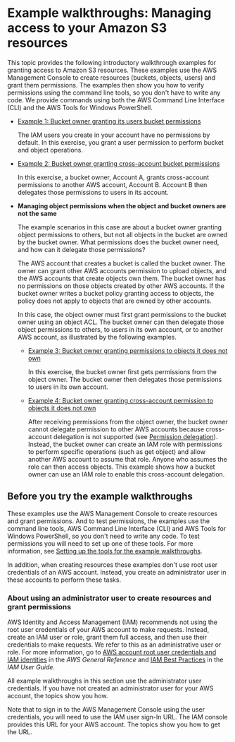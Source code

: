 # Example walkthroughs: Managing access to your Amazon S3 resources<a name="example-walkthroughs-managing-access"></a>

This topic provides the following introductory walkthrough examples for granting access to Amazon S3 resources\. These examples use the AWS Management Console to create resources \(buckets, objects, users\) and grant them permissions\. The examples then show you how to verify permissions using the command line tools, so you don't have to write any code\. We provide commands using both the AWS Command Line Interface \(CLI\) and the AWS Tools for Windows PowerShell\.
+ [Example 1: Bucket owner granting its users bucket permissions ](example-walkthroughs-managing-access-example1.md)

  The IAM users you create in your account have no permissions by default\. In this exercise, you grant a user permission to perform bucket and object operations\.
+ [Example 2: Bucket owner granting cross\-account bucket permissions ](example-walkthroughs-managing-access-example2.md)

  In this exercise, a bucket owner, Account A, grants cross\-account permissions to another AWS account, Account B\. Account B then delegates those permissions to users in its account\. 
+ **Managing object permissions when the object and bucket owners are not the same**

  The example scenarios in this case are about a bucket owner granting object permissions to others, but not all objects in the bucket are owned by the bucket owner\. What permissions does the bucket owner need, and how can it delegate those permissions?

  The AWS account that creates a bucket is called the bucket owner\. The owner can grant other AWS accounts permission to upload objects, and the AWS accounts that create objects own them\. The bucket owner has no permissions on those objects created by other AWS accounts\. If the bucket owner writes a bucket policy granting access to objects, the policy does not apply to objects that are owned by other accounts\. 

  In this case, the object owner must first grant permissions to the bucket owner using an object ACL\. The bucket owner can then delegate those object permissions to others, to users in its own account, or to another AWS account, as illustrated by the following examples\.
  + [Example 3: Bucket owner granting permissions to objects it does not own](example-walkthroughs-managing-access-example3.md)

    In this exercise, the bucket owner first gets permissions from the object owner\. The bucket owner then delegates those permissions to users in its own account\.
  + [Example 4: Bucket owner granting cross\-account permission to objects it does not own](example-walkthroughs-managing-access-example4.md)

    After receiving permissions from the object owner, the bucket owner cannot delegate permission to other AWS accounts because cross\-account delegation is not supported \(see [Permission delegation](access-policy-alternatives-guidelines.md#permission-delegation)\)\. Instead, the bucket owner can create an IAM role with permissions to perform specific operations \(such as get object\) and allow another AWS account to assume that role\. Anyone who assumes the role can then access objects\. This example shows how a bucket owner can use an IAM role to enable this cross\-account delegation\. 

## Before you try the example walkthroughs<a name="before-you-try-example-walkthroughs-manage-access"></a>

These examples use the AWS Management Console to create resources and grant permissions\. And to test permissions, the examples use the command line tools, AWS Command Line Interface \(CLI\) and AWS Tools for Windows PowerShell, so you don't need to write any code\. To test permissions you will need to set up one of these tools\. For more information, see [Setting up the tools for the example walkthroughs](policy-eval-walkthrough-download-awscli.md)\. 

In addition, when creating resources these examples don't use root user credentials of an AWS account\. Instead, you create an administrator user in these accounts to perform these tasks\. 

### About using an administrator user to create resources and grant permissions<a name="about-using-root-credentials"></a>

AWS Identity and Access Management \(IAM\) recommends not using the root user credentials of your AWS account to make requests\. Instead, create an IAM user or role, grant them full access, and then use their credentials to make requests\. We refer to this as an administrative user or role\. For more information, go to [AWS account root user credentials and IAM identities](https://docs.aws.amazon.com/general/latest/gr/root-vs-iam.html) in the *AWS General Reference* and [IAM Best Practices](https://docs.aws.amazon.com/IAM/latest/UserGuide/best-practices.html) in the *IAM User Guide*\.

All example walkthroughs in this section use the administrator user credentials\. If you have not created an administrator user for your AWS account, the topics show you how\. 

Note that to sign in to the AWS Management Console using the user credentials, you will need to use the IAM user sign\-In URL\. The IAM console provides this URL for your AWS account\. The topics show you how to get the URL\.